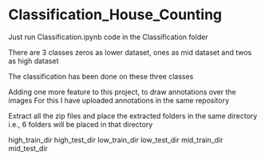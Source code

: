 # Classification_House_Counting

Just run Classification.ipynb code in the Classification folder

There are 3 classes zeros as lower dataset, ones as mid dataset and twos as high dataset

The classification has been done on these three classes


Adding one more feature to this project, to draw annotations over the images
For this I have uploaded annotations in the same repository

Extract all the zip files and place the extracted folders in the same directory i.e., 6 folders will be placed in that 
directory

high_train_dir
high_test_dir
low_train_dir
low_test_dir
mid_train_dir
mid_test_dir
